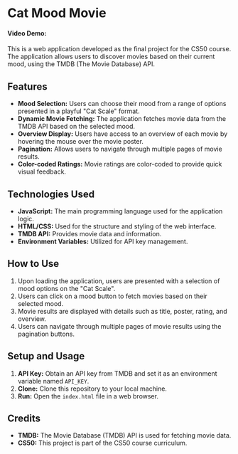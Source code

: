 # Cat Mood Movie
#### Video Demo:

This is a web application developed as the final project for the CS50 course. The application allows users to discover movies based on their current mood, using the TMDB (The Movie Database) API.

## Features

- **Mood Selection:** Users can choose their mood from a range of options presented in a playful "Cat Scale" format.
- **Dynamic Movie Fetching:** The application fetches movie data from the TMDB API based on the selected mood.
- **Overview Display:** Users have access to an overview of each movie by hovering the mouse over the movie poster.
- **Pagination:** Allows users to navigate through multiple pages of movie results.
- **Color-coded Ratings:** Movie ratings are color-coded to provide quick visual feedback.

## Technologies Used

- **JavaScript:** The main programming language used for the application logic.
- **HTML/CSS:** Used for the structure and styling of the web interface.
- **TMDB API:** Provides movie data and information.
- **Environment Variables:** Utilized for API key management.

## How to Use

1. Upon loading the application, users are presented with a selection of mood options on the "Cat Scale".
2. Users can click on a mood button to fetch movies based on their selected mood.
3. Movie results are displayed with details such as title, poster, rating, and overview.
4. Users can navigate through multiple pages of movie results using the pagination buttons.

## Setup and Usage

1. **API Key:** Obtain an API key from TMDB and set it as an environment variable named `API_KEY`.
2. **Clone:** Clone this repository to your local machine.
3. **Run:** Open the `index.html` file in a web browser.

## Credits

- **TMDB:** The Movie Database (TMDB) API is used for fetching movie data.
- **CS50:** This project is part of the CS50 course curriculum.